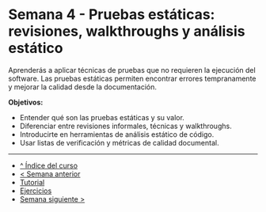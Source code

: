 # Semana 4 - Pruebas estáticas: revisiones, walkthroughs y análisis estático

Aprenderás a aplicar técnicas de pruebas que no requieren la ejecución del software. Las pruebas estáticas permiten encontrar errores tempranamente y mejorar la calidad desde la documentación.

**Objetivos:**

- Entender qué son las pruebas estáticas y su valor.
- Diferenciar entre revisiones informales, técnicas y walkthroughs.
- Introducirte en herramientas de análisis estático de código.
- Usar listas de verificación y métricas de calidad documental.

---

- [^ Índice del curso](../readme.md)
- [< Semana anterior](../semana03/readme.md)
- [Tutorial](./tutorial.md)
- [Ejercicios](./ejercicios.md)
- [Semana siguiente >](../semana05/readme.md)
